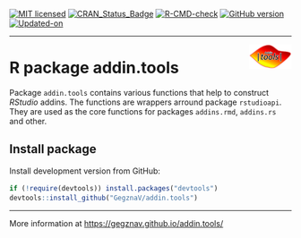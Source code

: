 
<!-- 

TO DO: 

1. Write function to check if there is a space before and after the selection
(for %>% and similar operators

-->
<!-- README.md is generated from README.Rmd. Please edit that file -->
<!-- badges: start -->

[![MIT
licensed](https://img.shields.io/badge/license-MIT-blue.svg)](https://opensource.org/licenses/MIT)
[![CRAN_Status_Badge](http://www.r-pkg.org/badges/version/addin.tools)](https://cran.r-project.org/package=addin.tools)
[![R-CMD-check](https://github.com/GegznaV/addin.tools/workflows/R-CMD-check/badge.svg)](https://github.com/GegznaV/addin.tools/actions)
[![GitHub
version](https://img.shields.io/badge/GitHub-0.0.10-brightgreen.svg)](https://github.com/GegznaV/addin.tools)
[![Updated-on](https://img.shields.io/badge/Updated%20on-2023--08--08-yellowgreen.svg)](/commits/master)
<!-- badges: end -->

<!-- [![Rdoc](http://www.rdocumentation.org/badges/version/addin.tools)](http://www.rdocumentation.org/packages/addin.tools) -->
<!--

-->

------------------------------------------------------------------------

<!-- <img src="https://gegznav.github.io/addin.tools/logo.png" align="right" width="15%" height="15%"/> -->

<img src="https://raw.githubusercontent.com/GegznaV/addin.tools/master/docs/logo.png" align="right" width="15%" height="15%"/>

# R package **addin.tools**

Package `addin.tools` contains various functions that help to construct
*RStudio* addins. The functions are wrappers arround package
`rstudioapi`. They are used as the core functions for packages
`addins.rmd`, `addins.rs` and other.

## Install package

<!-- Install released version from CRAN: -->
<!-- ```{r Install package from CRAN, eval=FALSE} -->
<!-- install.packages("addin.tools") -->
<!-- ``` -->

Install development version from GitHub:

``` r
if (!require(devtools)) install.packages("devtools")
devtools::install_github("GegznaV/addin.tools")
```

------------------------------------------------------------------------

More information at <https://gegznav.github.io/addin.tools/>
